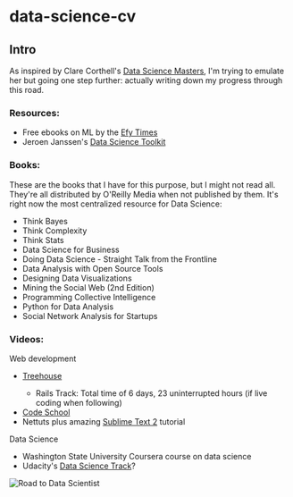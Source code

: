 data-science-cv
===============

<h2>Intro</h2>
<p>As inspired by Clare Corthell's <a href="https://github.com/datasciencemasters/go/">Data Science Masters</a>, I'm trying to emulate her but going one step further: actually writing down my progress through this road.</p>

### Resources:
<ul>
  <li>Free ebooks on ML by the <a href="http://efytimes.com/e1/fullnews.asp?edid=121516">Efy Times</a></li>
  <li>Jeroen Janssen's <a href="https://github.com/jeroenjanssens/data-science-toolbox">Data Science Toolkit</a></li>
</ul>

### Books:
<p>These are the books that I have for this purpose, but I might not read all. They're all distributed by O'Reilly Media when not published by them. It's right now the most centralized resource for Data Science:</p>
<ul>
  <li>Think Bayes</li>
  <li>Think Complexity</li>
  <li>Think Stats</li>
  <li>Data Science for Business</li>
  <li>Doing Data Science - Straight Talk from the Frontline</li>
  <li>Data Analysis with Open Source Tools</li>
  <li>Designing Data Visualizations</li>
  <li>Mining the Social Web (2nd Edition)</li>
  <li>Programming Collective Intelligence</li>
  <li>Python for Data Analysis</li>
  <li>Social Network Analysis for Startups</li>
</ul>

### Videos:
<p>Web development</p>
<ul>
  <li><a href="http://teamtreehouse.com/">Treehouse</a></li>
  <ul>
    <li>Rails Track: Total time of 6 days, 23 uninterrupted hours (if live coding when following)</li>
  </ul>
  <li><a href="https://www.codeschool.com/courses">Code School</a></li>
  <li>Nettuts plus amazing <a href="https://tutsplus.com/course/improve-workflow-in-sublime-text-2/">Sublime Text 2</a> tutorial</li>
</ul>
<p>Data Science</p>
<ul>
  <li>Washington State University Coursera course on data science</li>
  <li>Udacity's <a href="http://www.udacity.com/courses#!/Data%20Science">Data Science Track</a>?</li>
</ul>

<img src="https://raw.github.com/javiergomezacebo/data-science-cv/master/RoadToDataScientist1.png" alt="Road to Data Scientist" style="text-align:center">